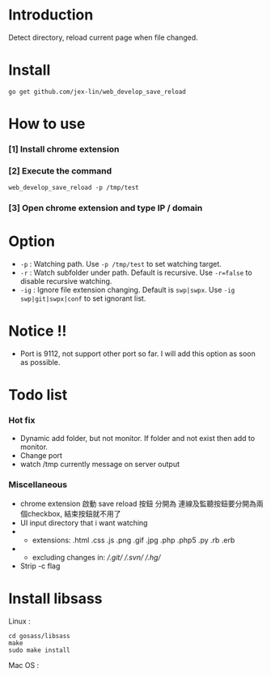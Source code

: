 # Introduction

Detect directory, reload current page when file changed.

# Install

    go get github.com/jex-lin/web_develop_save_reload

# How to use

### [1] Install chrome extension

### [2] Execute the command

    web_develop_save_reload -p /tmp/test

### [3] Open chrome extension and type IP / domain

# Option

* `-p` : Watching path. Use `-p /tmp/test` to set watching target.
* `-r` : Watch subfolder under path. Default is recursive. Use `-r=false` to disable recursive watching.
* `-ig` : Ignore file extension changing. Default is `swp|swpx`.  Use `-ig swp|git|swpx|conf` to set ignorant list.

# Notice !!

* Port is 9112, not support other port so far. I will add this option as soon as possible.

# Todo list

### Hot fix

* Dynamic add folder, but not monitor.  If folder and not exist then add to monitor.
* Change port
* watch /tmp currently message on server output

### Miscellaneous

* chrome extension  啟動 save reload 按鈕 分開為 連線及監聽按鈕要分開為兩個checkbox, 結束按鈕就不用了
* UI input directory that i want watching
* - extensions: .html .css .js .png .gif .jpg .php .php5 .py .rb .erb
* - excluding changes in: */.git/* */.svn/* */.hg/*
* Strip -c flag


# Install libsass

Linux :

    cd gosass/libsass
    make
    sudo make install

Mac OS :





